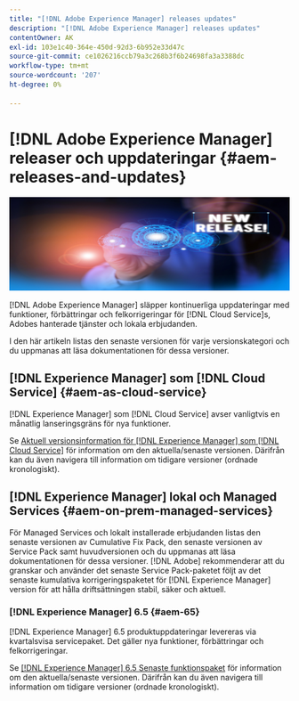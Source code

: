 ```yaml
---
title: "[!DNL Adobe Experience Manager] releases updates"
description: "[!DNL Adobe Experience Manager] releases updates"
contentOwner: AK
exl-id: 103e1c40-364e-450d-92d3-6b952e33d47c
source-git-commit: ce1026216ccb79a3c268b3f6b24698fa3a3388dc
workflow-type: tm+mt
source-wordcount: '207'
ht-degree: 0%

---
```


# [!DNL Adobe Experience Manager] releaser och uppdateringar {#aem-releases-and-updates}

![[!DNL Experience Manager] nya releaser](assets/new-aem-releases1.jpeg)

[!DNL Adobe Experience Manager] släpper kontinuerliga uppdateringar med funktioner, förbättringar och felkorrigeringar för [!DNL Cloud Service]s, Adobes hanterade tjänster och lokala erbjudanden.

I den här artikeln listas den senaste versionen för varje versionskategori och du uppmanas att läsa dokumentationen för dessa versioner.

## [!DNL Experience Manager] som [!DNL Cloud Service] {#aem-as-cloud-service}

[!DNL Experience Manager] som [!DNL Cloud Service] avser vanligtvis en månatlig lanseringsgräns för nya funktioner.

Se [Aktuell versionsinformation för [!DNL Experience Manager] som [!DNL Cloud Service]](https://experienceleague.adobe.com/docs/experience-manager-cloud-service/content/release-notes/release-notes/release-notes-current.html) för information om den aktuella/senaste versionen. Därifrån kan du även navigera till information om tidigare versioner (ordnade kronologiskt).

## [!DNL Experience Manager] lokal och Managed Services {#aem-on-prem-managed-services}

För Managed Services och lokalt installerade erbjudanden listas den senaste versionen av Cumulative Fix Pack, den senaste versionen av Service Pack samt huvudversionen och du uppmanas att läsa dokumentationen för dessa versioner. [!DNL Adobe] rekommenderar att du granskar och använder det senaste Service Pack-paketet följt av det senaste kumulativa korrigeringspaketet för [!DNL Experience Manager] version för att hålla driftsättningen stabil, säker och aktuell.

### [!DNL Experience Manager] 6.5 {#aem-65}

[!DNL Experience Manager] 6.5 produktuppdateringar levereras via kvartalsvisa servicepaket. Det gäller nya funktioner, förbättringar och felkorrigeringar.

Se [[!DNL Experience Manager] 6.5 Senaste funktionspaket](https://experienceleague.adobe.com/docs/experience-manager-65/release-notes/release-notes.html) för information om den aktuella/senaste versionen. Därifrån kan du även navigera till information om tidigare versioner (ordnade kronologiskt).
